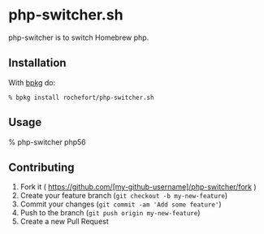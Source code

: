 # php-switcher.sh

php-switcher is to switch Homebrew php.


## Installation

With [bpkg](https://github.com/bpkg/bpkg) do:

    % bpkg install rochefort/php-switcher.sh


## Usage

  % php-switcher php56


## Contributing

1. Fork it ( https://github.com/[my-github-username]/php-switcher/fork )
2. Create your feature branch (`git checkout -b my-new-feature`)
3. Commit your changes (`git commit -am 'Add some feature'`)
4. Push to the branch (`git push origin my-new-feature`)
5. Create a new Pull Request
